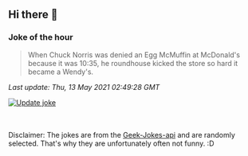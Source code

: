 ## Hi there 👋

### Joke of the hour
<!-- joke -->
>When Chuck Norris was denied an Egg McMuffin at McDonald's because it was 10:35, he roundhouse kicked the store so hard it became a Wendy's.
<!-- /joke -->

*Last update: Thu, 13 May 2021 02:49:28 GMT*

[![Update joke](https://github.com/nclskfm/nclskfm/actions/workflows/joke.yml/badge.svg)](https://github.com/nclskfm/nclskfm/actions/workflows/joke.yml)

<br><br>
Disclaimer: The jokes are from the [Geek-Jokes-api](https://github.com/sameerkumar18/geek-joke-api) and are randomly selected. That's why they are unfortunately often not funny. :D
